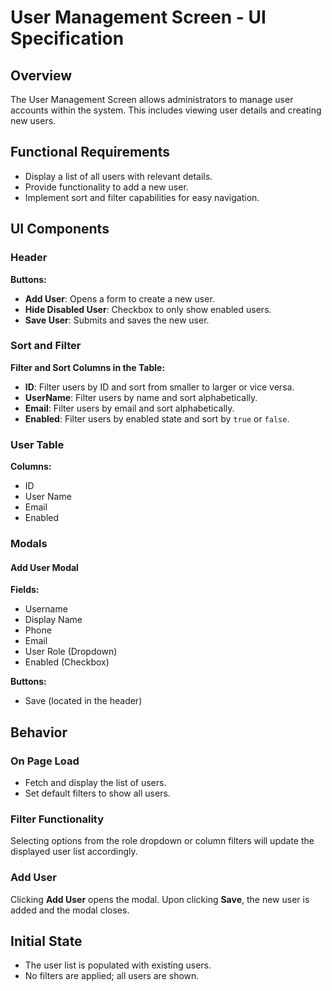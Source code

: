 

# User Management Screen - UI Specification

## Overview

The User Management Screen allows administrators to manage user accounts within the system. This includes viewing user details and creating new users.

## Functional Requirements

* Display a list of all users with relevant details.
* Provide functionality to add a new user.
* Implement sort and filter capabilities for easy navigation.

## UI Components

### Header

**Buttons:**

* **Add User**: Opens a form to create a new user.
* **Hide Disabled User**: Checkbox to only show enabled users.
* **Save User**: Submits and saves the new user.

### Sort and Filter

**Filter and Sort Columns in the Table:**

* **ID**: Filter users by ID and sort from smaller to larger or vice versa.
* **UserName**: Filter users by name and sort alphabetically.
* **Email**: Filter users by email and sort alphabetically.
* **Enabled**: Filter users by enabled state and sort by `true` or `false`.

### User Table

**Columns:**

* ID
* User Name
* Email
* Enabled

### Modals

#### Add User Modal

**Fields:**

* Username
* Display Name
* Phone
* Email
* User Role (Dropdown)
* Enabled (Checkbox)

**Buttons:**

* Save (located in the header)

## Behavior

### On Page Load

* Fetch and display the list of users.
* Set default filters to show all users.

### Filter Functionality

Selecting options from the role dropdown or column filters will update the displayed user list accordingly.

### Add User

Clicking **Add User** opens the modal. Upon clicking **Save**, the new user is added and the modal closes.

## Initial State

* The user list is populated with existing users.
* No filters are applied; all users are shown.


